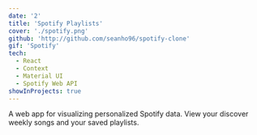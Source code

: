 ```yaml
---
date: '2'
title: 'Spotify Playlists'
cover: './spotify.png'
github: 'http://github.com/seanho96/spotify-clone'
gif: 'Spotify'
tech:
  - React
  - Context
  - Material UI
  - Spotify Web API
showInProjects: true
---
```


A web app for visualizing personalized Spotify data. View your discover weekly songs and your saved playlists.
